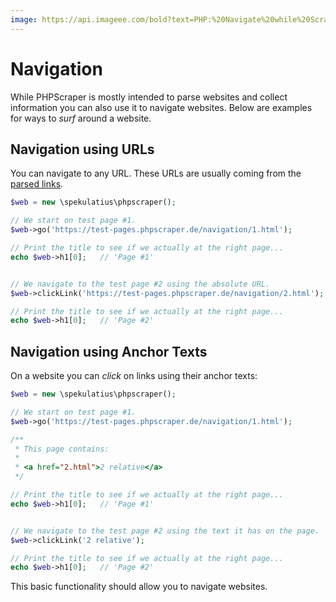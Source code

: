 ```yaml
---
image: https://api.imageee.com/bold?text=PHP:%20Navigate%20while%20Scraping&bg_image=https://images.unsplash.com/photo-1542762933-ab3502717ce7
---
```


# Navigation

While PHPScraper is mostly intended to parse websites and collect information you can also use it to navigate websites. Below are examples for ways to *surf* around a website.


## Navigation using URLs

You can navigate to any URL. These URLs are usually coming from the [parsed links](/examples/scrape-links).

```PHP
$web = new \spekulatius\phpscraper();

// We start on test page #1.
$web->go('https://test-pages.phpscraper.de/navigation/1.html');

// Print the title to see if we actually at the right page...
echo $web->h1[0];   // 'Page #1'


// We navigate to the test page #2 using the absolute URL.
$web->clickLink('https://test-pages.phpscraper.de/navigation/2.html');

// Print the title to see if we actually at the right page...
echo $web->h1[0];   // 'Page #2'
```


## Navigation using Anchor Texts

On a website you can *click* on links using their anchor texts:

```PHP
$web = new \spekulatius\phpscraper();

// We start on test page #1.
$web->go('https://test-pages.phpscraper.de/navigation/1.html');

/**
 * This page contains:
 *
 * <a href="2.html">2 relative</a>
 */

// Print the title to see if we actually at the right page...
echo $web->h1[0];   // 'Page #1'


// We navigate to the test page #2 using the text it has on the page.
$web->clickLink('2 relative');

// Print the title to see if we actually at the right page...
echo $web->h1[0];   // 'Page #2'
```

This basic functionality should allow you to navigate websites.

